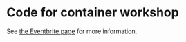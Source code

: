 # Code for container workshop


See [the Eventbrite page](https://www.eventbrite.com/e/reproducible-research-in-computational-science-tickets-41433469623) for more information.
